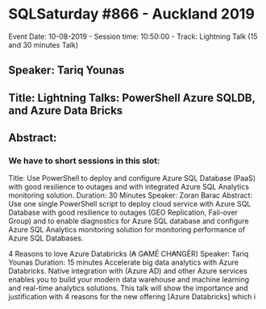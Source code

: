 # SQLSaturday #866 - Auckland 2019
Event Date: 10-08-2019 - Session time: 10:50:00 - Track: Lightning Talk (15 and 30 minutes Talk)
## Speaker: Tariq Younas
## Title: Lightning Talks: PowerShell  Azure SQLDB, and Azure Data Bricks
## Abstract:
### We have to short sessions in this slot:
Title: Use PowerShell to deploy and configure Azure SQL Database (PaaS)  with good resilience to outages and with integrated Azure SQL Analytics monitoring solution.
Duration: 30 Minutes
Speaker: Zoran Barac
Abstract:
Use one single PowerShell script to deploy cloud service with Azure SQL Database with good resilience to outages (GEO Replication, Fail-over Group) and to enable diagnostics for Azure SQL database and configure Azure SQL Analytics monitoring solution for monitoring performance of Azure SQL Databases. 

4 Reasons to love Azure Databricks (₳ G₳MË CH₳NGËR)
Speaker: Tariq Younas
Duration: 15 minutes
Accelerate big data analytics with Azure Databricks. Native integration with (Azure AD) and other Azure services enables you to build your modern data warehouse and machine learning and real-time analytics solutions.
This talk will show the importance and justification with 4 reasons for the new offering [Azure Databricks] which i
